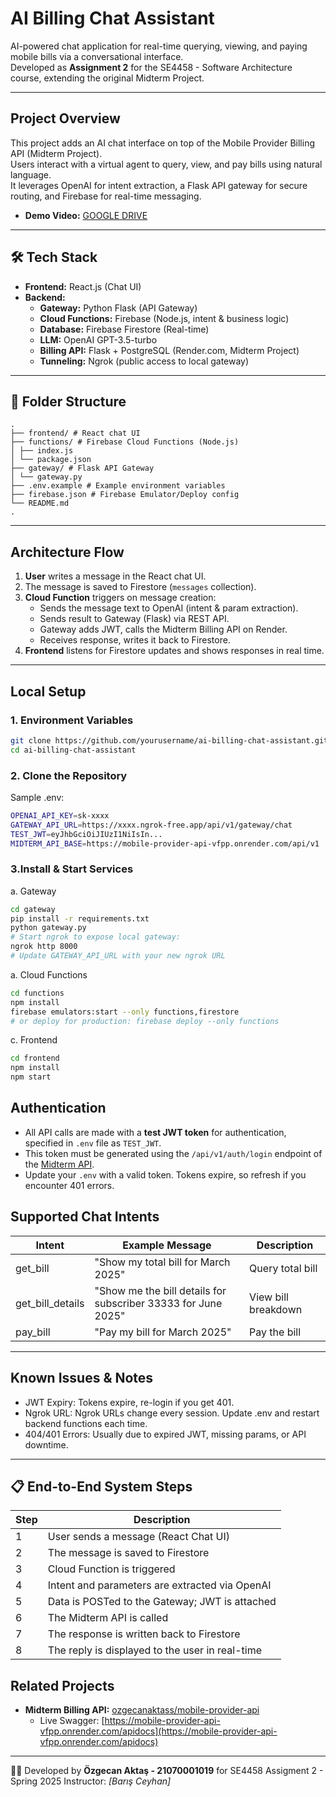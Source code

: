 # AI Billing Chat Assistant

AI-powered chat application for real-time querying, viewing, and paying mobile bills via a conversational interface.  
Developed as **Assignment 2** for the SE4458 - Software Architecture course, extending the original Midterm Project.

---

## Project Overview

This project adds an AI chat interface on top of the Mobile Provider Billing API (Midterm Project).  
Users interact with a virtual agent to query, view, and pay bills using natural language.  
It leverages OpenAI for intent extraction, a Flask API gateway for secure routing, and Firebase for real-time messaging.


- **Demo Video:** [GOOGLE DRIVE](https://drive.google.com/drive/folders/1TQag1qZOeIb8xrwzanTGRshjlWI1PP1_?usp=drive_link)

---

## 🛠️ Tech Stack

- **Frontend:** React.js (Chat UI)
- **Backend:**  
  - **Gateway:** Python Flask (API Gateway)
  - **Cloud Functions:** Firebase (Node.js, intent & business logic)
  - **Database:** Firebase Firestore (Real-time)
  - **LLM:** OpenAI GPT-3.5-turbo
  - **Billing API:** Flask + PostgreSQL (Render.com, Midterm Project)
  - **Tunneling:** Ngrok (public access to local gateway)

---

## 📁 Folder Structure
```
.
├── frontend/ # React chat UI
├── functions/ # Firebase Cloud Functions (Node.js)
│ ├── index.js
│ └── package.json
├── gateway/ # Flask API Gateway
│ └── gateway.py
├── .env.example # Example environment variables
├── firebase.json # Firebase Emulator/Deploy config
└── README.md
.
```
---

##  Architecture Flow

1. **User** writes a message in the React chat UI.
2. The message is saved to Firestore (`messages` collection).
3. **Cloud Function** triggers on message creation:
    - Sends the message text to OpenAI (intent & param extraction).
    - Sends result to Gateway (Flask) via REST API.
    - Gateway adds JWT, calls the Midterm Billing API on Render.
    - Receives response, writes it back to Firestore.
4. **Frontend** listens for Firestore updates and shows responses in real time.

---

## Local Setup

### 1. Environment Variables

```bash
git clone https://github.com/yourusername/ai-billing-chat-assistant.git
cd ai-billing-chat-assistant
```

### 2. Clone the Repository
Sample .env:

```bash
OPENAI_API_KEY=sk-xxxx
GATEWAY_API_URL=https://xxxx.ngrok-free.app/api/v1/gateway/chat
TEST_JWT=eyJhbGciOiJIUzI1NiIsIn...
MIDTERM_API_BASE=https://mobile-provider-api-vfpp.onrender.com/api/v1
```

### 3.Install & Start Services
a. Gateway

```bash
cd gateway
pip install -r requirements.txt
python gateway.py
# Start ngrok to expose local gateway:
ngrok http 8000
# Update GATEWAY_API_URL with your new ngrok URL
```

a. Cloud Functions

```bash
cd functions
npm install
firebase emulators:start --only functions,firestore
# or deploy for production: firebase deploy --only functions
```
c. Frontend
```bash
cd frontend
npm install
npm start
```
## Authentication

- All API calls are made with a **test JWT token** for authentication, specified in `.env` file as `TEST_JWT`.
- This token must be generated using the `/api/v1/auth/login` endpoint of the [Midterm API](https://github.com/ozgecanaktass/mobile-provider-api).
- Update your `.env` with a valid token. Tokens expire, so refresh if you encounter 401 errors.


## Supported Chat Intents
| Intent             | Example Message                                               | Description         |
| ------------------ | ------------------------------------------------------------- | ------------------- |
| get\_bill          | "Show my total bill for March 2025"                           | Query total bill    |
| get\_bill\_details | "Show me the bill details for subscriber 33333 for June 2025" | View bill breakdown |
| pay\_bill          | "Pay my bill for March 2025"                                  | Pay the bill        |

---
 
## Known Issues & Notes
- JWT Expiry: Tokens expire, re-login if you get 401.
- Ngrok URL: Ngrok URLs change every session. Update .env and restart backend functions each time.
- 404/401 Errors: Usually due to expired JWT, missing params, or API downtime.
 
---

## 📋 End-to-End System Steps

| Step | Description                                     |
| ---- | ----------------------------------------------- |
| 1    | User sends a message (React Chat UI)            |
| 2    | The message is saved to Firestore               |
| 3    | Cloud Function is triggered                     |
| 4    | Intent and parameters are extracted via OpenAI  |
| 5    | Data is POSTed to the Gateway; JWT is attached  |
| 6    | The Midterm API is called                       |
| 7    | The response is written back to Firestore       |
| 8    | The reply is displayed to the user in real-time |


## Related Projects

- **Midterm Billing API:** [ozgecanaktass/mobile-provider-api](https://github.com/ozgecanaktass/mobile-provider-api)
  - Live Swagger: [https://mobile-provider-api-vfpp.onrender.com/apidocs](https://mobile-provider-api-vfpp.onrender.com/apidocs)

--- 
  👨‍💻 Developed by **Özgecan Aktaş - 21070001019** for SE4458 Assigment 2 - Spring 2025
Instructor: *[Barış Ceyhan]*
